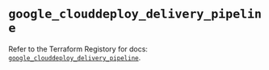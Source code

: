 # `google_clouddeploy_delivery_pipeline`

Refer to the Terraform Registory for docs: [`google_clouddeploy_delivery_pipeline`](https://www.terraform.io/docs/providers/google/r/clouddeploy_delivery_pipeline).
